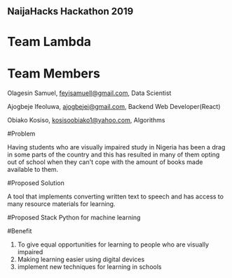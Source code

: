 ## NaijaHacks Hackathon 2019

# Team Lambda

# Team Members
Olagesin Samuel, feyisamuell@gmail.com, Data Scientist

Ajogbeje Ifeoluwa, ajogbejei@gmail.com, Backend Web Developer(React)

Obiako Kosiso, kosisoobiako1@yahoo.com, Algorithms


#Problem

Having students who are visually impaired study in Nigeria has been a drag in some parts of the country and this has resulted in many of them opting out of school when they can't cope with the amount of books made available to them.


#Proposed Solution

A tool that implements converting written text to speech and has access to many resource materials for learning.


#Proposed Stack
Python for machine learning

#Benefit
1. To give equal opportunities for learning to people who are visually impaired
2. Making learning easier using digital devices
3. implement new techniques for learning in schools

